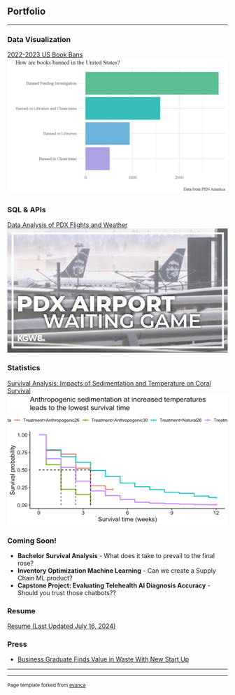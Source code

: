 ## Portfolio

---
### Data Visualization

[2022-2023 US Book Bans](/Project1)
<img src="images/bookbanslogo.png?raw=true"/>

### SQL & APIs

[Data Analysis of PDX Flights and Weather
](/Project2)
<img src="images/pdx.jpg?raw=true"/>

### Statistics 
[Survival Analysis: Impacts of Sedimentation and Temperature 
on Coral Survival
](Project3)
<img src="images/coralSA.png?raw=true"/>


### Coming Soon!

* **Bachelor Survival Analysis** - What does it take to prevail to the final rose?
* **Inventory Optimization Machine Learning** - Can we create a Supply Chain ML product?
* **Capstone Project: Evaluating Telehealth AI Diagnosis Accuracy** - Should you trust those chatbots??

### Resume
[Resume (Last Updated July 16, 2024)](/AlainaHolland_Resume.pdf)

### Press

- [Business Graduate Finds Value in Waste With New Start Up](https://www.boisestate.edu/news/2021/06/03/business-graduate-finds-value-in-waste-with-new-start-up/)

---




---
<p style="font-size:11px">Page template forked from <a href="https://github.com/evanca/quick-portfolio">evanca</a></p>
<!-- Remove above link if you don't want to attibute -->
